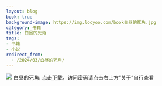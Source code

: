 ```yaml
---
layout: blog
book: true
background-image: https://img.locyoo.com/book白昼的死角.jpg
category: 书籍
title: 白昼的死角
tags:
- 书籍
- 小说
redirect_from:
  - /2024/03/白昼的死角/
---
```

![](https://img.locyoo.com/book白昼的死角.jpg)
白昼的死角: <a name = "ref1" href="https://url18.ctfile.com/f/50983618-1049275210-2748cb?p=3619">点击下载</a>，访问密码请点击右上方“关于”自行查看